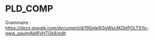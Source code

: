 # PLD_COMP

Grammaire : https://docs.google.com/document/d/19Snle9j3gWscMZbtPOLTSYo-gww_squimAkl6VHTGk8/edit
